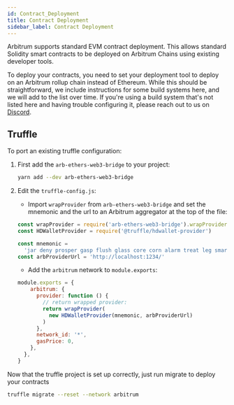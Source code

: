 ```yaml
---
id: Contract_Deployment
title: Contract Deployment
sidebar_label: Contract Deployment
---
```


Arbitrum supports standard EVM contract deployment. This allows standard Solidity smart contracts to be deployed on Arbitrum Chains using existing developer tools.

To deploy your contracts, you need to set your deployment tool to deploy on an Arbitrum rollup chain instead of Ethereum. While this should be straightforward, we include instructions for some build systems here, and we will add to the list over time. If you're using a build system that's not listed here and having trouble configuring it, please reach out to us on [Discord](https://discord.gg/ZpZuw7p).

## Truffle

To port an existing truffle configuration:

1.  First add the `arb-ethers-web3-bridge` to your project:

    ```bash
    yarn add --dev arb-ethers-web3-bridge
    ```

2.  Edit the `truffle-config.js`:

    - Import `wrapProvider` from `arb-ethers-web3-bridge` and set the mnemonic and the url to an Arbitrum aggregator at the top of the file:

    ```js
    const wrapProvider = require('arb-ethers-web3-bridge').wrapProvider
    const HDWalletProvider = require('@truffle/hdwallet-provider')

    const mnemonic =
      'jar deny prosper gasp flush glass core corn alarm treat leg smart'
    const arbProviderUrl = 'http://localhost:1234/'
    ```


    - Add the `arbitrum` network to `module.exports`:

    ```js
    module.exports = {
        arbitrum: {
          provider: function () {
            // return wrapped provider:
            return wrapProvider(
              new HDWalletProvider(mnemonic, arbProviderUrl)
            )
          },
          network_id: '*',
          gasPrice: 0,
        },
      },
    }
    ```

Now that the truffle project is set up correctly, just run migrate to deploy your contracts

```bash
truffle migrate --reset --network arbitrum
```
